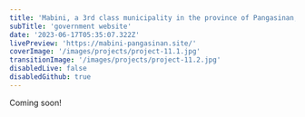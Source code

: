 ```yaml
---
title: 'Mabini, a 3rd class municipality in the province of Pangasinan, Philippines.'
subTitle: 'government website'
date: '2023-06-17T05:35:07.322Z'
livePreview: 'https://mabini-pangasinan.site/'
coverImage: '/images/projects/project-11.1.jpg'
transitionImage: '/images/projects/project-11.2.jpg'
disabledLive: false
disabledGithub: true
---
```


Coming soon!

